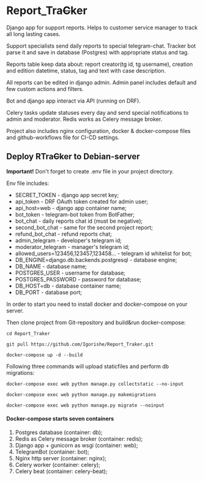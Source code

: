 # Report_Tra~~C~~ker

Django app for support reports. Helps to customer service manager to track all long lasting cases. 

Support specialists send daily reports to special telegram-chat. Tracker bot parse it and save in database (Postgres) with appropriate status and tag.

Reports table keep data about: report creator(tg id, tg username), creation and edition datetime, status, tag and text with case description.

All reports can be edited in django admin. Admin panel includes default and few custom actions and filters. 

Bot and django app interact via API (running on DRF).

Celery tasks update statuses every day and send special notifications to admin and moderator. Redis works as Celery message broker.

Project also includes nginx configuration, docker & docker-compose files and github-workflows file for CI-CD settings.

## Deploy RTra~~C~~ker to Debian-server

**Important!** Don't forget to create .env file in your project directory. 

Env file includes:

* SECRET_TOKEN - django app secret key;
* api_token - DRF OAuth token created for admin user;
* api_host=web - django app container name;
* bot_token - telegram-bot token from BotFather;
* bot_chat - daily reports chat id (must be negative);
* second_bot_chat - same for the second project report;
* refund_bot_chat - refund reports chat;
* admin_telegram - developer's telegram id;
* moderator_telegram - manager's telegram id;
* allowed_users=123456,123457,123458... - telegram id whitelist for bot;
* DB_ENGINE=django.db.backends.postgresql - database engine;
* DB_NAME - database name;
* POSTGRES_USER - username for database;
* POSTGRES_PASSWORD - password for database;
* DB_HOST=db - database container name;
* DB_PORT - database port;

In order to start you need to install docker and docker-compose on your server.

Then clone project from Git-repository and build&run docker-compose:

`cd Report_Traker`

`git pull https://github.com/Igorishe/Report_Traker.git`

`docker-compose up -d --build`

Following three commands will upload staticfiles and perform db migrations:

`docker-compose exec web python manage.py collectstatic --no-input`

`docker-compose exec web python manage.py makemigrations`

`docker-compose exec web python manage.py migrate --noinput`


#### Docker-compose starts seven containers
1. Postgres database (container: db);
2. Redis as Celery message broker (container: redis);
3. Django app + gunicorn as wsgi (container: web);
4. TelegramBot (container: bot);
5. Nginx http server (container: nginx);
6. Celery worker (container: celery);
7. Celery beat (container: celery-beat);
